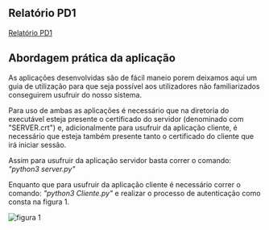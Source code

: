 ## Relatório PD1
[Relatório PD1](Projeto_de_Desenvolvimento_1_Engenharia_de_Segurança.pdf)

## Abordagem prática da aplicação

As aplicações desenvolvidas são de fácil maneio porem deixamos aqui um guia de utilização para que seja possível aos utilizadores não familiarizados conseguirem usufruir do nosso sistema.

Para uso de ambas as aplicações é necessário que na diretoria do executável esteja presente o certificado do servidor (denominado com "SERVER.crt") e, adicionalmente para usufruir da aplicação cliente, é necessário que esteja também presente tanto o certificado do cliente que irá iniciar sessão.

Assim para usufruir da aplicação servidor basta correr o comando: *"python3 server.py"*

Enquanto que para usufruir da aplicação cliente é necessário correr o comando: *"python3 Cliente.py"* e realizar o processo de autenticação como consta na figura 1.


![figura 1](Cliente_login.png)

